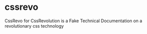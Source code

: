 # cssrevo
CssRevo for CssRevolution is a Fake Technical Documentation on a revolutionary css  technology
